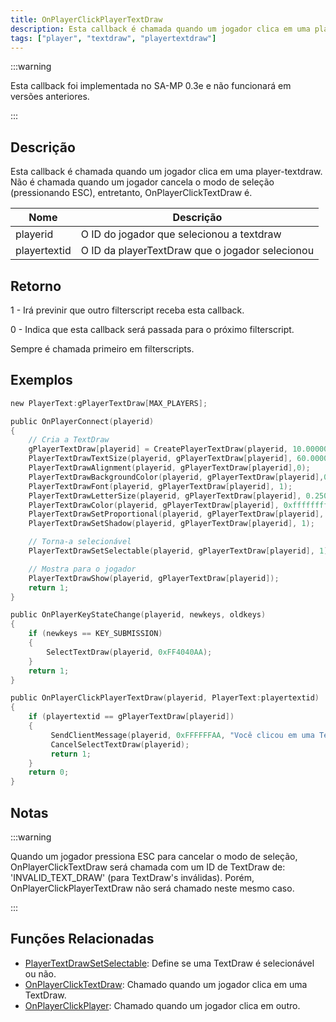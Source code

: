 ```yaml
---
title: OnPlayerClickPlayerTextDraw
description: Esta callback é chamada quando um jogador clica em uma player-textdraw.
tags: ["player", "textdraw", "playertextdraw"]
---
```


:::warning

Esta callback foi implementada no SA-MP 0.3e e não funcionará em versões anteriores.

:::

## Descrição

Esta callback é chamada quando um jogador clica em uma player-textdraw. Não é chamada quando um jogador cancela o modo de seleção (pressionando ESC), entretanto, OnPlayerClickTextDraw é.

| Nome         | Descrição                                       |
| ------------ | ----------------------------------------------- |
| playerid     | O ID do jogador que selecionou a textdraw       |
| playertextid | O ID da playerTextDraw que o jogador selecionou |

## Retorno

1 - Irá previnir que outro filterscript receba esta callback.

0 - Indica que esta callback será passada para o próximo filterscript.

Sempre é chamada primeiro em filterscripts.

## Exemplos

```c
new PlayerText:gPlayerTextDraw[MAX_PLAYERS];

public OnPlayerConnect(playerid)
{
    // Cria a TextDraw
    gPlayerTextDraw[playerid] = CreatePlayerTextDraw(playerid, 10.000000, 141.000000, "MinhaTXD");
    PlayerTextDrawTextSize(playerid, gPlayerTextDraw[playerid], 60.000000, 20.000000);
    PlayerTextDrawAlignment(playerid, gPlayerTextDraw[playerid],0);
    PlayerTextDrawBackgroundColor(playerid, gPlayerTextDraw[playerid],0x000000ff);
    PlayerTextDrawFont(playerid, gPlayerTextDraw[playerid], 1);
    PlayerTextDrawLetterSize(playerid, gPlayerTextDraw[playerid], 0.250000, 1.000000);
    PlayerTextDrawColor(playerid, gPlayerTextDraw[playerid], 0xffffffff);
    PlayerTextDrawSetProportional(playerid, gPlayerTextDraw[playerid], 1);
    PlayerTextDrawSetShadow(playerid, gPlayerTextDraw[playerid], 1);

    // Torna-a selecionável
    PlayerTextDrawSetSelectable(playerid, gPlayerTextDraw[playerid], 1);

    // Mostra para o jogador
    PlayerTextDrawShow(playerid, gPlayerTextDraw[playerid]);
    return 1;
}

public OnPlayerKeyStateChange(playerid, newkeys, oldkeys)
{
    if (newkeys == KEY_SUBMISSION)
    {
        SelectTextDraw(playerid, 0xFF4040AA);
    }
    return 1;
}

public OnPlayerClickPlayerTextDraw(playerid, PlayerText:playertextid)
{
    if (playertextid == gPlayerTextDraw[playerid])
    {
         SendClientMessage(playerid, 0xFFFFFFAA, "Você clicou em uma TextDraw.");
         CancelSelectTextDraw(playerid);
         return 1;
    }
    return 0;
}
```

## Notas

:::warning

Quando um jogador pressiona ESC para cancelar o modo de seleção, OnPlayerClickTextDraw será chamada com um ID de TextDraw de: 'INVALID_TEXT_DRAW' (para TextDraw's inválidas). Porém, OnPlayerClickPlayerTextDraw não será chamado neste mesmo caso.

:::

## Funções Relacionadas

- [PlayerTextDrawSetSelectable](../functions/PlayerTextDrawSetSelectable.md): Define se uma TextDraw é selecionável ou não.
- [OnPlayerClickTextDraw](OnPlayerClickTextDraw.md): Chamado quando um jogador clica em uma TextDraw.
- [OnPlayerClickPlayer](OnPlayerClickPlayer.md): Chamado quando um jogador clica em outro.
